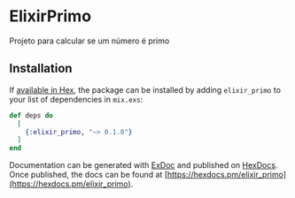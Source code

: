 # ElixirPrimo

Projeto para calcular se um número é primo

## Installation

If [available in Hex](https://hex.pm/docs/publish), the package can be installed
by adding `elixir_primo` to your list of dependencies in `mix.exs`:

```elixir
def deps do
  [
    {:elixir_primo, "~> 0.1.0"}
  ]
end
```

Documentation can be generated with [ExDoc](https://github.com/elixir-lang/ex_doc)
and published on [HexDocs](https://hexdocs.pm). Once published, the docs can
be found at [https://hexdocs.pm/elixir_primo](https://hexdocs.pm/elixir_primo).

